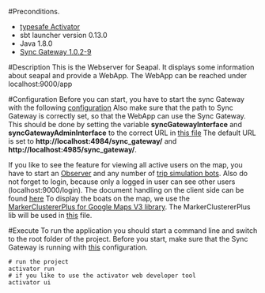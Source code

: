 #Preconditions.
- [typesafe Activator](https://typesafe.com/platform/getstarted)
- sbt launcher version 0.13.0
- Java 1.8.0
- [Sync Gateway 1.0.2-9](http://www.couchbase.com/nosql-databases/downloads)

#Description
This is the Webserver for Seapal. It displays some information about seapal and provide
a WebApp.
The WebApp can be reached under localhost:9000/app

#Configuration
Before you can start, you have to start the sync Gateway with the following [configuration](https://github.com/deparlak/de.htwg.seapal.play/blob/app/Sync%20Gateway/config.json)
Also make sure that the path to Sync Gateway is correctly set, so that the WebApp can use the
Sync Gateway. This should be done
by setting the variable **syncGatewayInterface** and **syncGatewayAdminInterface** to the correct URL in
[this file](https://github.com/deparlak/de.htwg.seapal.play/blob/app/app/de/htwg/seapal/web/global/module/TestModule.java)
The default URL is set to **http://localhost:4984/sync_gateway/** and **http://localhost:4985/sync_gateway/**.

If you like to see the feature for viewing all active users on the map,
you have to start an [Observer](https://github.com/deparlak/de.htwg.seapal.worker.trip.observer) and any number of 
[trip simulation bots](https://github.com/deparlak/de.htwg.seapal.worker.trip.simulation). Also do not forget to login, 
because only a logged in user can see other users (localhost:9000/login).
The document handling on the client side can be found [here](https://github.com/deparlak/de.htwg.seapal.play/blob/app/public/js/app/isLoggedIn.js)
To display the boats on the map, we use the [MarkerClustererPlus for Google Maps V3 library](http://google-maps-utility-library-v3.googlecode.com/svn/trunk/markerclusterer/docs/examples.html).
The MarkerClustererPlus lib will be used in [this](https://github.com/deparlak/de.htwg.seapal.play/blob/app/public/lib/boatCluster.js) file.

#Execute
To run the application you should start a command line and switch to the root folder
of the project.
Before you start, make sure that the Sync Gateway is running with [this](TODO) configuration.
``` 
# run the project
activator run
# if you like to use the activator web developer tool
activator ui
```